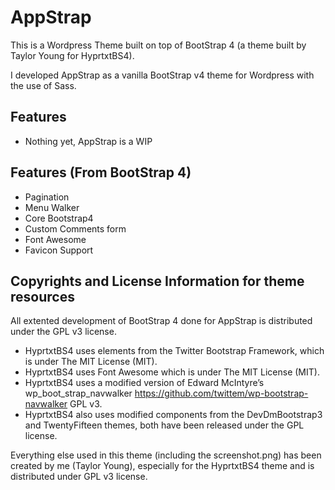 # AppStrap

This is a Wordpress Theme built on top of BootStrap 4 (a theme built by Taylor Young for HyprtxtBS4).

I developed AppStrap as a vanilla BootStrap v4 theme for Wordpress with the use of Sass.

## Features

* Nothing yet, AppStrap is a WIP

## Features (From BootStrap 4)

* Pagination
* Menu Walker
* Core Bootstrap4
* Custom Comments form
* Font Awesome
* Favicon Support

## Copyrights and License Information for theme resources

All extented development of BootStrap 4 done for AppStrap is distributed under the GPL v3 license.

* HyprtxtBS4 uses elements from the Twitter Bootstrap Framework, which is under The MIT License (MIT).
* HyprtxtBS4 uses Font Awesome which is under The MIT License (MIT).
* HyprtxtBS4 uses a modified version of Edward McIntyre’s wp_boot_strap_navwalker https://github.com/twittem/wp-bootstrap-navwalker GPL v3.
* HyprtxtBS4 also uses modified components from the DevDmBootstrap3 and TwentyFifteen themes, both have been released under the GPL license.

Everything else used in this theme (including the screenshot.png) has been created by me (Taylor Young), especially for the HyprtxtBS4 theme and is distributed under GPL v3 license.
